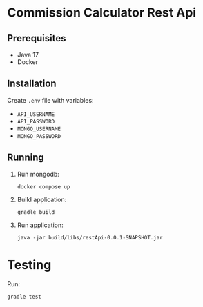 # Commission Calculator Rest Api

## Prerequisites
- Java 17
- Docker

## Installation
Create `.env` file with variables:
   - `API_USERNAME`
   - `API_PASSWORD`
   - `MONGO_USERNAME`
   - `MONGO_PASSWORD`

## Running

1. Run mongodb:
   ```shell
   docker compose up
   ```
2. Build application:
   ```shell
   gradle build
   ```
3. Run application:
   ```shell
   java -jar build/libs/restApi-0.0.1-SNAPSHOT.jar
   ```
   
# Testing
Run:
```shell
gradle test
```